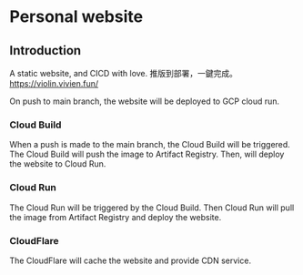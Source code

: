 # Personal website
## Introduction
A static website, and CICD with love.
推版到部署，一鍵完成。
https://violin.vivien.fun/

On push to main branch, the website will be deployed to GCP cloud run.

### Cloud Build
When a push is made to the main branch, the Cloud Build will be triggered. The Cloud Build will push the image to Artifact Registry. Then, will deploy the website to Cloud Run.

### Cloud Run
The Cloud Run will be triggered by the Cloud Build. Then Cloud Run will pull the image from Artifact Registry and deploy the website.

### CloudFlare
The CloudFlare will cache the website and provide CDN service.